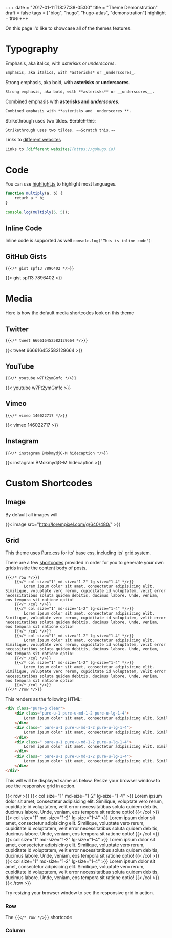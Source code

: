 +++
date = "2017-01-11T18:27:38-05:00"
title = "Theme Demonstration"
draft = false
tags = ["blog", "hugo", "hugo-atlas", "demonstration"]
highlight = true
+++

On this page I'd like to showcase all of the themes features.

# Typography

Emphasis, aka italics, with *asterisks* or _underscores_.
```markdown
Emphasis, aka italics, with *asterisks* or _underscores_.
```

Strong emphasis, aka bold, with **asterisks** or __underscores__.
```markdown
Strong emphasis, aka bold, with **asterisks** or __underscores__.
```

Combined emphasis with **asterisks and _underscores_**.
```markdown
Combined emphasis with **asterisks and _underscores_**.
```

Strikethrough uses two tildes. ~~Scratch this.~~
```markdown
Strikethrough uses two tildes. ~~Scratch this.~~
```

Links to [different websites](https://gohugo.io)
```markdown
Links to [different websites](https://gohugo.io)
```

# Code

You can use [highlight.js](https://highlightjs.org/) to highlight most languages.

```javascript
function multiply(a, b) {
    returh a * b;
}

console.log(multiply(5, 5));
```

## Inline Code

Inline code is supported as well `console.log('This is inline code')`

## GitHub Gists

```
{{</* gist spf13 7896402 */>}}
```
{{< gist spf13 7896402 >}}

# Media

Here is how the default media shortcodes look on this theme

## Twitter

```
{{</* tweet 666616452582129664 */>}}
```
{{< tweet 666616452582129664 >}}

## YouTube

```
{{</* youtube w7Ft2ymGmfc */>}}
```
{{< youtube w7Ft2ymGmfc >}}

## Vimeo

```
{{</* vimeo 146022717 */>}}
```
{{< vimeo 146022717 >}}


## Instagram

```
{{</* instagram BMokmydjG-M hidecaption */>}}
```

{{< instagram BMokmydjG-M hidecaption >}}

# Custom Shortcodes

## Image

By default all images will 

{{< image src="http://lorempixel.com/g/640/480/" >}}

## Grid

This theme uses [Pure.css](http://purecss.io/) for its' base css, including its' [grid system](http://purecss.io/grids/).

There are a few [shortcodes](http://gohugo.io/extras/shortcodes/) provided in order for you to generate your own grids inside the content body of posts.

```
{{</* row */>}}
    {{</* col size="1" md-size="1-2" lg-size="1-4" */>}}
        Lorem ipsum dolor sit amet, consectetur adipisicing elit. Similique, voluptate vero rerum, cupiditate id voluptatem, velit error necessitatibus soluta quidem debitis, ducimus labore. Unde, veniam, eos tempora sit ratione optio!
    {{</* /col */>}}
    {{</* col size="1" md-size="1-2" lg-size="1-4" */>}}
        Lorem ipsum dolor sit amet, consectetur adipisicing elit. Similique, voluptate vero rerum, cupiditate id voluptatem, velit error necessitatibus soluta quidem debitis, ducimus labore. Unde, veniam, eos tempora sit ratione optio!
    {{</* /col */>}}
    {{</* col size="1" md-size="1-2" lg-size="1-4" */>}}
        Lorem ipsum dolor sit amet, consectetur adipisicing elit. Similique, voluptate vero rerum, cupiditate id voluptatem, velit error necessitatibus soluta quidem debitis, ducimus labore. Unde, veniam, eos tempora sit ratione optio!
    {{</* /col */>}}
    {{</* col size="1" md-size="1-2" lg-size="1-4" */>}}
        Lorem ipsum dolor sit amet, consectetur adipisicing elit. Similique, voluptate vero rerum, cupiditate id voluptatem, velit error necessitatibus soluta quidem debitis, ducimus labore. Unde, veniam, eos tempora sit ratione optio!
    {{</* /col */>}}
{{</* /row */>}}
```

This renders as the following HTML:

```html
<div class="pure-g clear">
    <div class="pure-u-1 pure-u-md-1-2 pure-u-lg-1-4">
        Lorem ipsum dolor sit amet, consectetur adipisicing elit. Similique, voluptate vero rerum, cupiditate id voluptatem, velit error necessitatibus soluta quidem debitis, ducimus labore. Unde, veniam, eos tempora sit ratione optio!
    </div>
    <div class=" pure-u-1 pure-u-md-1-2 pure-u-lg-1-4">
        Lorem ipsum dolor sit amet, consectetur adipisicing elit. Similique, voluptate vero rerum, cupiditate id voluptatem, velit error necessitatibus soluta quidem debitis, ducimus labore. Unde, veniam, eos tempora sit ratione optio!
    </div>
    <div class=" pure-u-1 pure-u-md-1-2 pure-u-lg-1-4">
        Lorem ipsum dolor sit amet, consectetur adipisicing elit. Similique, voluptate vero rerum, cupiditate id voluptatem, velit error necessitatibus soluta quidem debitis, ducimus labore. Unde, veniam, eos tempora sit ratione optio!
    </div>
    <div class=" pure-u-1 pure-u-md-1-2 pure-u-lg-1-4">
        Lorem ipsum dolor sit amet, consectetur adipisicing elit. Similique, voluptate vero rerum, cupiditate id voluptatem, velit error necessitatibus soluta quidem debitis, ducimus labore. Unde, veniam, eos tempora sit ratione optio!
    </div>
</div>
```
This will will be displayed same as below. Resize your browser window to see the responsive grid in action.

{{< row >}}
    {{< col size="1" md-size="1-2" lg-size="1-4" >}}
        Lorem ipsum dolor sit amet, consectetur adipisicing elit. Similique, voluptate vero rerum, cupiditate id voluptatem, velit error necessitatibus soluta quidem debitis, ducimus labore. Unde, veniam, eos tempora sit ratione optio!
    {{< /col >}}
    {{< col size="1" md-size="1-2" lg-size="1-4" >}}
        Lorem ipsum dolor sit amet, consectetur adipisicing elit. Similique, voluptate vero rerum, cupiditate id voluptatem, velit error necessitatibus soluta quidem debitis, ducimus labore. Unde, veniam, eos tempora sit ratione optio!
    {{< /col >}}
    {{< col size="1" md-size="1-2" lg-size="1-4" >}}
        Lorem ipsum dolor sit amet, consectetur adipisicing elit. Similique, voluptate vero rerum, cupiditate id voluptatem, velit error necessitatibus soluta quidem debitis, ducimus labore. Unde, veniam, eos tempora sit ratione optio!
    {{< /col >}}
    {{< col size="1" md-size="1-2" lg-size="1-4" >}}
        Lorem ipsum dolor sit amet, consectetur adipisicing elit. Similique, voluptate vero rerum, cupiditate id voluptatem, velit error necessitatibus soluta quidem debitis, ducimus labore. Unde, veniam, eos tempora sit ratione optio!
    {{< /col >}}
{{< /row >}}

Try resizing your browser window to see the responsive grid in action.

### Row

The `{{</* row */>}}` shortcode

### Column
